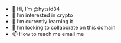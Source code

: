 - 👋 Hi, I’m @hytsid34
- 👀 I’m interested in crypto
- 🌱 I’m currently learning it
- 💞️ I’m looking to collaborate on this domain
- 📫 How to reach me email me

<!---
hytsid34/hytsid34 is a ✨ special ✨ repository because its `README.md` (this file) appears on your GitHub profile.
You can click the Preview link to take a look at your changes.
--->
